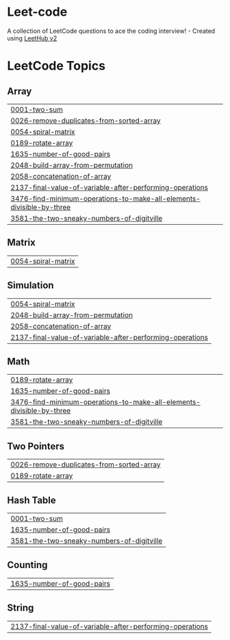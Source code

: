 # Leet-code
A collection of LeetCode questions to ace the coding interview! - Created using [LeetHub v2](https://github.com/arunbhardwaj/LeetHub-2.0)

<!---LeetCode Topics Start-->
# LeetCode Topics
## Array
|  |
| ------- |
| [0001-two-sum](https://github.com/akshatjoshi21/Leet-code/tree/master/0001-two-sum) |
| [0026-remove-duplicates-from-sorted-array](https://github.com/akshatjoshi21/Leet-code/tree/master/0026-remove-duplicates-from-sorted-array) |
| [0054-spiral-matrix](https://github.com/akshatjoshi21/Leet-code/tree/master/0054-spiral-matrix) |
| [0189-rotate-array](https://github.com/akshatjoshi21/Leet-code/tree/master/0189-rotate-array) |
| [1635-number-of-good-pairs](https://github.com/akshatjoshi21/Leet-code/tree/master/1635-number-of-good-pairs) |
| [2048-build-array-from-permutation](https://github.com/akshatjoshi21/Leet-code/tree/master/2048-build-array-from-permutation) |
| [2058-concatenation-of-array](https://github.com/akshatjoshi21/Leet-code/tree/master/2058-concatenation-of-array) |
| [2137-final-value-of-variable-after-performing-operations](https://github.com/akshatjoshi21/Leet-code/tree/master/2137-final-value-of-variable-after-performing-operations) |
| [3476-find-minimum-operations-to-make-all-elements-divisible-by-three](https://github.com/akshatjoshi21/Leet-code/tree/master/3476-find-minimum-operations-to-make-all-elements-divisible-by-three) |
| [3581-the-two-sneaky-numbers-of-digitville](https://github.com/akshatjoshi21/Leet-code/tree/master/3581-the-two-sneaky-numbers-of-digitville) |
## Matrix
|  |
| ------- |
| [0054-spiral-matrix](https://github.com/akshatjoshi21/Leet-code/tree/master/0054-spiral-matrix) |
## Simulation
|  |
| ------- |
| [0054-spiral-matrix](https://github.com/akshatjoshi21/Leet-code/tree/master/0054-spiral-matrix) |
| [2048-build-array-from-permutation](https://github.com/akshatjoshi21/Leet-code/tree/master/2048-build-array-from-permutation) |
| [2058-concatenation-of-array](https://github.com/akshatjoshi21/Leet-code/tree/master/2058-concatenation-of-array) |
| [2137-final-value-of-variable-after-performing-operations](https://github.com/akshatjoshi21/Leet-code/tree/master/2137-final-value-of-variable-after-performing-operations) |
## Math
|  |
| ------- |
| [0189-rotate-array](https://github.com/akshatjoshi21/Leet-code/tree/master/0189-rotate-array) |
| [1635-number-of-good-pairs](https://github.com/akshatjoshi21/Leet-code/tree/master/1635-number-of-good-pairs) |
| [3476-find-minimum-operations-to-make-all-elements-divisible-by-three](https://github.com/akshatjoshi21/Leet-code/tree/master/3476-find-minimum-operations-to-make-all-elements-divisible-by-three) |
| [3581-the-two-sneaky-numbers-of-digitville](https://github.com/akshatjoshi21/Leet-code/tree/master/3581-the-two-sneaky-numbers-of-digitville) |
## Two Pointers
|  |
| ------- |
| [0026-remove-duplicates-from-sorted-array](https://github.com/akshatjoshi21/Leet-code/tree/master/0026-remove-duplicates-from-sorted-array) |
| [0189-rotate-array](https://github.com/akshatjoshi21/Leet-code/tree/master/0189-rotate-array) |
## Hash Table
|  |
| ------- |
| [0001-two-sum](https://github.com/akshatjoshi21/Leet-code/tree/master/0001-two-sum) |
| [1635-number-of-good-pairs](https://github.com/akshatjoshi21/Leet-code/tree/master/1635-number-of-good-pairs) |
| [3581-the-two-sneaky-numbers-of-digitville](https://github.com/akshatjoshi21/Leet-code/tree/master/3581-the-two-sneaky-numbers-of-digitville) |
## Counting
|  |
| ------- |
| [1635-number-of-good-pairs](https://github.com/akshatjoshi21/Leet-code/tree/master/1635-number-of-good-pairs) |
## String
|  |
| ------- |
| [2137-final-value-of-variable-after-performing-operations](https://github.com/akshatjoshi21/Leet-code/tree/master/2137-final-value-of-variable-after-performing-operations) |
<!---LeetCode Topics End-->